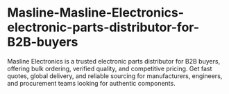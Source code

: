 # Masline-Masline-Electronics-electronic-parts-distributor-for-B2B-buyers
Masline Electronics is a trusted electronic parts distributor for B2B buyers, offering bulk ordering, verified quality, and competitive pricing. Get fast quotes, global delivery, and reliable sourcing for manufacturers, engineers, and procurement teams looking for authentic components.
